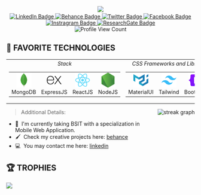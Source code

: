 <div id="header" align="center">
  <img src="https://media.giphy.com/media/dMLmQfCO7lCA2gX3tw/giphy.gif"  width="200"/>
</div> 

<div id="badges" align="center">
  <a href="https://www.linkedin.com/in/raegan-faith-paguirigan-579828220/">
    <img src="https://img.shields.io/badge/LinkedIn-blue?style=for-the-badge&logo=linkedin&logoColor=white" alt="LinkedIn Badge"/>
  </a>
  <a href="https://www.behance.net/raeganpaguiri">
    <img src="https://img.shields.io/badge/Behance-blue?style=for-the-badge&logo=behance&logoColor=white" alt="Behance Badge"/>
  </a>
  <a href="https://twitter.com/Rafaegan">
    <img src="https://img.shields.io/badge/Twitter-blue?style=for-the-badge&logo=twitter&logoColor=white" alt="Twitter Badge"/>
  </a>
  <a href="https://www.facebook.com/raeganfaith.paguirigan">
    <img src="https://img.shields.io/badge/Facebook-blue?style=for-the-badge&logo=facebook&logoColor=white" alt="Facebook Badge"/>
  </a>
  <a href="https://www.instagram.com/rafaegan_/">
    <img src="https://img.shields.io/badge/Instagram-violet?style=for-the-badge&logo=instagram&logoColor=white" alt="Instragram Badge"/>
  </a>
  <a href="https://www.researchgate.net/profile/Raegan-Faith-Paguirigan">
    <img src="https://img.shields.io/badge/ResearchGate-white?style=for-the-badge&logo=researchgate&logoColor=black" alt="ResearchGate Badge"/>
  </a>
</div>

<div id="counter" align="center">
  <img src="https://komarev.com/ghpvc/?username=raeganfaith&style=flat-square&color=blue" alt="Profile View Count"/>
</div>



<h2 align="left">🖤 FAVORITE TECHNOLOGIES</h2>

<table class=""no-scrollbar>
  <tr>
    <td align="center" valign="top">
      <table>
        <i>Stack</i>
        <tr>
          <td align="center" width="40">
            <img src="https://github.com/devicons/devicon/blob/master/icons/mongodb/mongodb-original.svg" title="MongoDB" alt="MongoDB" width="40" height="40"/>
            <br>MongoDB
          </td>
          <td align="center" width="40">
            <img src="https://github.com/devicons/devicon/blob/master/icons/express/express-original.svg" title="Express" alt="Express" width="40" height="40"/>
            <br>ExpressJS
          </td>
          <td align="center" width="40">
            <img src="https://github.com/devicons/devicon/blob/master/icons/react/react-original.svg" title="React" alt="React" width="40" height="40"/>
            <br>ReactJS
          </td>
          <td align="center" width="40">
            <img src="https://github.com/devicons/devicon/blob/master/icons/nodejs/nodejs-original.svg" title="NodeJS" alt="NodeJS" width="40" height="40"/>
            <br>NodeJS
          </td>
        </tr>
      </table>
    </td>
    <td align="center" valign="top">
      <table>
        <i>CSS Frameworks and Library</i>
        <tr>
          <td align="center" width="40">
            <img src="https://github.com/devicons/devicon/blob/master/icons/materialui/materialui-original.svg" title="MaterialUI" alt="MaterialUI" width="40" height="40"/>
            <br>MaterialUI
          </td>
          <td align="center" width="40">
            <img src="https://github.com/devicons/devicon/blob/master/icons/tailwindcss/tailwindcss-original.svg" title="Tailwind" alt="Tailwind CSS" width="40" height="40"/>
            <br>Tailwind
          </td>
          <td align="center" width="40">
            <img src="https://github.com/devicons/devicon/blob/master/icons/bootstrap/bootstrap-original.svg" title="Bootstrap" alt="Bootstrap" width="40" height="40"/>
            <br>Bootstrap
          </td>
        </tr>
      </table>
    </td>
    <td align="center" valign="top">
      <table>
        <i>PM</i>
        <tr>
          <td align="center" width="50">
            <img src="https://github.com/devicons/devicon/blob/master/icons/npm/npm-original-wordmark.svg" title="NPM" alt="NPM" width="40" height="40"/>
            <br>NPM
          </td>
        </tr>
      </table>
    </td>
    <td align="center" valign="top">
      <table>
        <i>IDE</i>
        <tr>
          <td align="center" width="40">
            <img src="https://github.com/devicons/devicon/blob/master/icons/vscode/vscode-original.svg" title="VSCOde" alt="VSCode" width="40" height="40"/>
            <br>VSCode
          </td>
        </tr>
      </table>
    </td>
  </tr>
</table>

<a href="#">
   <img src="https://streak-stats.demolab.com?user=raeganfaith&theme=onedark&background=EBEBEB00" height="150" alt="streak graph"  align="right"/>
</a>

> Additional Details:
- 🏢 &nbsp;I'm currently taking BSIT with a specialization in Mobile Web Application.
- 🖌️ &nbsp;Check my creative projects here: [behance]
- 💻 &nbsp;You may contact me here: [linkedin]


<h2 align="left"> 🏆 TROPHIES</h2>
  <img src="https://github-profile-trophy.vercel.app/?username=raeganfaith&theme=onedark&no-bg=true&rank=A,AA,AAA,S,SS,SSS,SECRET" align="center"/>

<!-- links -->
[linkedin]: https://www.linkedin.com/in/raegan-faith-paguirigan-579828220/ "Raegan Faith LinkedIn"
[resume]: https://raeganfaith.github.io/Resume/ "My Resume"
[behance]: https://www.behance.net/raeganpaguiri "Raegan Faith Behance"
